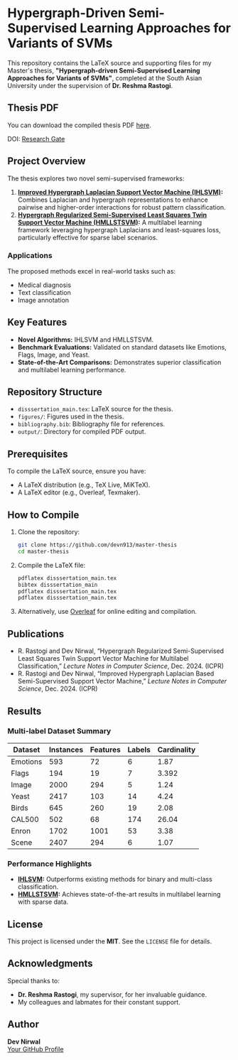 # Hypergraph-Driven Semi-Supervised Learning Approaches for Variants of SVMs

This repository contains the LaTeX source and supporting files for my Master's thesis, **"Hypergraph-driven Semi-Supervised Learning Approaches for Variants of SVMs"**, completed at the South Asian University under the supervision of **Dr. Reshma Rastogi**.

## Thesis PDF
You can download the compiled thesis PDF [here](output/thesis.pdf).

DOI: [Research Gate](http://dx.doi.org/10.13140/RG.2.2.11547.58401)

## Project Overview

The thesis explores two novel semi-supervised frameworks:
1. **[Improved Hypergraph Laplacian Support Vector Machine (IHLSVM)](https://doi.org/10.1007/978-3-031-78192-6_16):** Combines Laplacian and hypergraph representations to enhance pairwise and higher-order interactions for robust pattern classification.
2. **[Hypergraph Regularized Semi-Supervised Least Squares Twin Support Vector Machine (HMLLSTSVM)](https://doi.org/10.1007/978-3-031-78383-8_15):** A multilabel learning framework leveraging hypergraph Laplacians and least-squares loss, particularly effective for sparse label scenarios.

### Applications
The proposed methods excel in real-world tasks such as:
- Medical diagnosis
- Text classification
- Image annotation

## Key Features
- **Novel Algorithms:** IHLSVM and HMLLSTSVM.
- **Benchmark Evaluations:** Validated on standard datasets like Emotions, Flags, Image, and Yeast.
- **State-of-the-Art Comparisons:** Demonstrates superior classification and multilabel learning performance.

## Repository Structure
- `disssertation_main.tex`: LaTeX source for the thesis.
- `figures/`: Figures used in the thesis.
- `bibliography.bib`: Bibliography file for references.
- `output/`: Directory for compiled PDF output.

## Prerequisites
To compile the LaTeX source, ensure you have:
- A LaTeX distribution (e.g., TeX Live, MiKTeX).
- A LaTeX editor (e.g., Overleaf, Texmaker).

## How to Compile
1. Clone the repository:
   ```bash
   git clone https://github.com/devn913/master-thesis
   cd master-thesis
   ```
2. Compile the LaTeX file:
   ```bash
   pdflatex disssertation_main.tex
   bibtex disssertation_main
   pdflatex disssertation_main.tex
   pdflatex disssertation_main.tex
   ```
3. Alternatively, use [Overleaf](https://www.overleaf.com/) for online editing and compilation.

## Publications
- R. Rastogi and Dev Nirwal, “Hypergraph Regularized Semi-Supervised Least Squares Twin Support Vector Machine for Multilabel Classification,” *Lecture Notes in Computer Science*, Dec. 2024. (ICPR)
- R. Rastogi and Dev Nirwal, “Improved Hypergraph Laplacian Based Semi-Supervised Support Vector Machine,” *Lecture Notes in Computer Science*, Dec. 2024. (ICPR)

## Results
### Multi-label Dataset Summary
| Dataset  | Instances | Features | Labels | Cardinality |
|----------|-----------|----------|--------|-------------|
| Emotions | 593       | 72       | 6      | 1.87        |
| Flags    | 194       | 19       | 7      | 3.392       |
| Image    | 2000      | 294      | 5      | 1.24        |
| Yeast    | 2417      | 103      | 14     | 4.24        |
| Birds    | 645       | 260      | 19     | 2.08        |
| CAL500   | 502       | 68       | 174    | 26.04       |
| Enron    | 1702      | 1001     | 53     | 3.38        |
| Scene    | 2407      | 294      | 6      | 1.07        |

### Performance Highlights
- **[IHLSVM](https://doi.org/10.1007/978-3-031-78192-6_16):** Outperforms existing methods for binary and multi-class classification.
- **[HMLLSTSVM](https://doi.org/10.1007/978-3-031-78383-8_15):** Achieves state-of-the-art results in multilabel learning with sparse data.

## License
This project is licensed under the **MIT**. See the `LICENSE` file for details.

## Acknowledgments
Special thanks to:
- **Dr. Reshma Rastogi**, my supervisor, for her invaluable guidance.
- My colleagues and labmates for their constant support.

## Author
**Dev Nirwal**  
[Your GitHub Profile](https://github.com/devn913)
